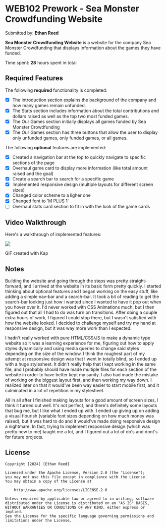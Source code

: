# WEB102 Prework - **Sea Monster Crowdfunding Website**

Submitted by: **Ethan Reed**

**Sea Monster Crowdfunding Website** is a website for the company Sea Monster Crowdfunding that displays information about the games they have funded.

Time spent: **28** hours spent in total

## Required Features

The following **required** functionality is completed:

* [x] The introduction section explains the background of the company and how many games remain unfunded.
* [x] The Stats section includes information about the total contributions and dollars raised as well as the top two most funded games.
* [x] The Our Games section initially displays all games funded by Sea Monster Crowdfunding
* [x] The Our Games section has three buttons that allow the user to display only unfunded games, only funded games, or all games.

The following **optional** features are implemented:

* [x] Created a navigation bar at the top to quickly navigate to specific sections of the page
* [x] Overhaul game card to display more information (like total amount raised and the goal)
* [x] Create a search bar to search for a specific game
* [x] Implemented responsive design (multiple layouts for different screen sizes)
* [x] Changed color scheme to a ligher one
* [x] Changed font to 'M PLUS 1'
* [ ] Overhaul stats card section to fit in with the look of the game cards

## Video Walkthrough

Here's a walkthrough of implemented features:

<img src='https://imgur.com/FjcZdM2.gif' />

<!-- Replace this with whatever GIF tool you used! -->
GIF created with Kap  
<!-- Recommended tools:
[Kap](https://getkap.co/) for macOS
[ScreenToGif](https://www.screentogif.com/) for Windows
[peek](https://github.com/phw/peek) for Linux. -->

## Notes

Building the website and going through the steps was pretty straight-forward, and I arrived at the website in its basic form pretty quickly. I started thinking about optional features and I began working on the easy stuff, like adding a simple nav-bar and a search-bar. It took a bit of reading to get the search-bar looking just how I wanted since I wanted to have it pop out when you hover over it. I'd never worked with CSS Animations much, but I then figured out that all I had to do was turn on transitions. After doing a couple extra hours of work, I figured I could stop there, but I wasn't satisfied with how the website looked. I decided to challenge myself and try my hand at responsive design, but it was way more work than I expected.

I hadn't really worked with pure HTML/CSS/JS to make a dynamic type website so it was a learning experience for me, figuring out how to apply styles dynamically and using media queries to change said styles depending on the size of the window. I think the roughest part of my attempt at responsive design was that I went in totally blind, so I ended up with a huge stylesheet. It didn't really help that I kept working in the same file, and I probably should have made multiple files for each section of the website in order to have better kept my sanity. I also had made the mistake of working on the biggest layout first, and then working my way down. I realized later on that it would've been way easier to start mobile first, and it culminated in a lot of repetition in my stylesheet.

All in all after I finished making layouts for a good amount of screen sizes, I think it turned out well. It's not perfect, and there's definitely some layouts that bug me, but I like what I ended up with. I ended up giving up on adding a visual flourish (variable font sizes depending on how much money was raised), but it was hard to do and it would've made doing responsive design a nightmare. In fact, trying to implement responsive design (which was pretty new to me) taught me a lot, and I figured out a lot of do's and dont's for future projects.

## License

    Copyright [2024] [Ethan Reed]

    Licensed under the Apache License, Version 2.0 (the "License");
    you may not use this file except in compliance with the License.
    You may obtain a copy of the License at

        http://www.apache.org/licenses/LICENSE-2.0

    Unless required by applicable law or agreed to in writing, software
    distributed under the License is distributed on an "AS IS" BASIS,
    WITHOUT WARRANTIES OR CONDITIONS OF ANY KIND, either express or implied.
    See the License for the specific language governing permissions and
    limitations under the License.
